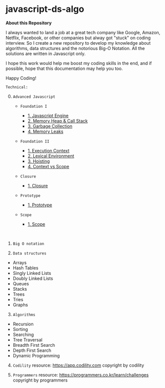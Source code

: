 # javascript-ds-algo

**About this Repository**

I always wanted to land a job at a great tech company like Google, Amazon, Netflix, Facebook, or other companies but alway got "stuck" on coding interview.
So I create a new repository to develop my knowledge about algorithms, data structures and the notorious Big-O Notation. All the solutions are written in Javascript only.

I hope this work would help me boost my coding skills in the end, and if possible, hope that this documentation may help you too.

Happy Coding!

`Technical:`

0. `Advanced Javascript`

   - `Foundation I`

     - [1. Javascript Engine](https://github.com/DeepLearnerSC/javascript-ds-algo/blob/master/advanced-javascript/foundation_I/1.javascript_engine.md)
     - [2. Memory Heap & Call Stack](https://github.com/DeepLearnerSC/javascript-ds-algo/tree/master/advanced-javascript/foundation_I/2.memoryHeap&callStack.md)
     - [3. Garbage Collection](https://github.com/DeepLearnerSC/javascript-ds-algo/tree/master/advanced-javascript/foundation_I/3.garbage_collection.md)
     - [4. Memory Leaks](https://github.com/DeepLearnerSC/javascript-ds-algo/tree/master/advanced-javascript/foundation_I/4.memory_leaks.md)

   - `Foundation II`

     - [1. Execution Context](https://github.com/DeepLearnerSC/javascript-ds-algo/blob/master/advanced-javascript/foundation_II/1.execution_context.md)
     - [2. Lexical Environment](https://github.com/DeepLearnerSC/javascript-ds-algo/blob/master/advanced-javascript/foundation_II/2.lexical_environment.md)
     - [3. Hoisting](https://github.com/DeepLearnerSC/javascript-ds-algo/blob/master/advanced-javascript/foundation_II/3.hoisting.md)
     - [4. Context vs Scope](https://github.com/DeepLearnerSC/javascript-ds-algo/blob/master/advanced-javascript/foundation_II/4.context.vs.scope.md)

   - `Closure`

     - [1. Closure](https://github.com/DeepLearnerSC/javascript-ds-algo/blob/master/advanced-javascript/closure/closure.md)

   - `Prototype`
     - [1. Prototype](https://github.com/DeepLearnerSC/javascript-ds-algo/blob/master/advanced-javascript/prototype/prototype.md)

   - `Scope`
     - [1. Scope](https://github.com/DeepLearnerSC/javascript-ds-algo/blob/master/advanced-javascript/scope/scope.md)

<br/>

1. `Big O notation`

2. `Data structures`

- Arrays
- Hash Tables
- Singly Linked Lists
- Doubly Linked Lists
- Queues
- Stacks
- Trees
- Tries
- Graphs

3. `Algorithms`

- Recursion
- Sorting
- Searching
- Tree Traversal
- Breadth First Search
- Depth First Search
- Dynamic Programming

4. `Codility`
   resource: https://app.codility.com
   copyright by codility

5. `Programmers`
   resource: https://programmers.co.kr/learn/challenges
   copyright by programmers
